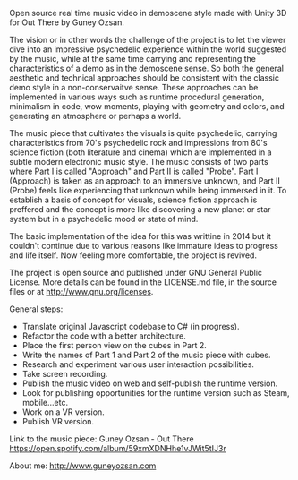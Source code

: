 Open source real time music video in demoscene style made with Unity 3D for Out There by Guney Ozsan.

The vision or in other words the challenge of the project is to let the viewer dive into an impressive psychedelic experience within the world suggested by the music, while at the same time carrying and representing the characteristics of a demo as in the demoscene sense. So both the general aesthetic and technical approaches should be consistent with the classic demo style in a non-conservaitve sense. These approaches can be implemented in various ways such as runtime procedural generation, minimalism in code, wow moments, playing with geometry and colors, and generating an atmosphere or perhaps a world. 

The music piece that cultivates the visuals is quite psychedelic, carrying characteristics from 70's psychedelic rock and impressions from 80's science fiction (both literature and cinema) which are implemented in a subtle modern electronic music style. The music consists of two parts where Part I is called "Approach" and Part II is called "Probe". Part I (Approach) is taken as an approach to an immersive unknown, and Part II (Probe) feels like experiencing that unknown while being immersed in it. To establish a basis of concept for visuals, science fiction approach is preffered and the concept is more like discovering a new planet or star system but in a psychedelic mood or state of mind.

The basic implementation of the idea for this was writtine in 2014 but it couldn't continue due to various reasons like immature ideas to progress and life itself. Now feeling more comfortable, the project is revived. 

The project is open source and published under GNU General Public License. More details can be found in the LICENSE.md file, in the source files or at <http://www.gnu.org/licenses>.

General steps:
- Translate original Javascript codebase to C# (in progress).
- Refactor the code with a better architecture.
- Place the first person view on the cubes in Part 2.
- Write the names of Part 1 and Part 2 of the music piece with cubes.
- Research and experiment  various user interaction possibilities.
- Take screen recording.
- Publish the music video on web and self-publish the runtime version.
- Look for publishing opportunities for the runtime version such as Steam, mobile...etc.
- Work on a VR version.
- Publish VR version.

Link to the music piece:
Guney Ozsan - Out There
https://open.spotify.com/album/59xmXDNHhe1vJWit5tIJ3r

About me:
http://www.guneyozsan.com
